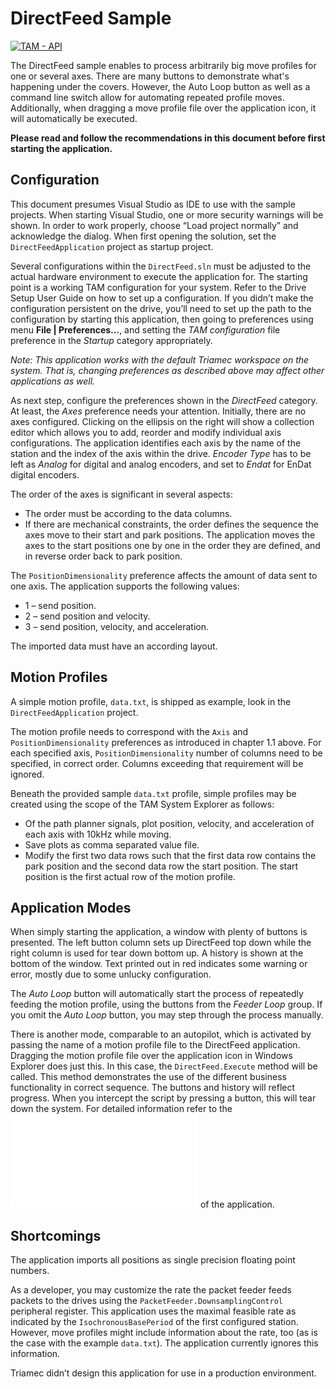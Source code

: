 # DirectFeed Sample

[![TAM - API](https://img.shields.io/static/v1?label=TAM&message=API&color=b51839)](https://www.triamec.com/en/tam-api.html)

The DirectFeed sample enables to process arbitrarily big move profiles for one or several axes.
There are many buttons to demonstrate what's happening under the covers. However, the Auto Loop
button as well as a command line switch allow for automating repeated profile moves.
Additionally, when dragging a move profile file over the application icon, it will automatically be executed.

**Please read and follow the recommendations in this document before first starting the application.**

## Configuration
This document presumes Visual Studio as IDE to use with the sample projects. When starting Visual
Studio, one or more security warnings will be shown. In order to work properly, choose “Load project
normally” and acknowledge the dialog.
When first opening the solution, set the `DirectFeedApplication` project as startup project.

Several configurations within the `DirectFeed.sln` must be adjusted to the actual hardware environment to execute the application for.
The starting point is a working TAM configuration for your system. Refer to the Drive Setup User Guide
on how to set up a configuration.
If you didn’t make the configuration persistent on the drive, you’ll need to set up the path to the configuration by starting this application, then going to preferences using menu **File | Preferences…**, and
setting the *TAM configuration* file preference in the *Startup* category appropriately.

*Note: This application works with the default Triamec workspace on the system. That is, changing
preferences as described above may affect other applications as well.*

As next step, configure the preferences shown in the *DirectFeed* category.
At least, the *Axes* preference needs your attention. Initially, there are no axes configured. Clicking on
the ellipsis on the right will show a collection editor which allows you to add, reorder and modify individual axis configurations. The application identifies each axis by the name of the station and the index
of the axis within the drive. *Encoder Type* has to be left as *Analog* for digital and analog encoders, and
set to *Endat* for EnDat digital encoders.

The order of the axes is significant in several aspects:

- The order must be according to the data columns.
- If there are mechanical constraints, the order defines the sequence the axes move to their start and park positions. The application moves the axes to the start positions one by one in the order they are defined, and in reverse order back to park position.
  
The `PositionDimensionality` preference affects the amount of data sent to one axis. The application supports the following values:

- 1 – send position.
- 2 – send position and velocity.
- 3 – send position, velocity, and acceleration.

The imported data must have an according layout.

## Motion Profiles
A simple motion profile, `data.txt`, is shipped as example, look in the `DirectFeedApplication` project.

The motion profile needs to correspond with the `Axis` and `PositionDimensionality` preferences
as introduced in chapter 1.1 above. For each specified axis, `PositionDimensionality` number of
columns need to be specified, in correct order. Columns exceeding that requirement will be ignored.

Beneath the provided sample `data.txt` profile, simple profiles may be created using the scope of the
TAM System Explorer as follows:

- Of the path planner signals, plot position, velocity, and acceleration of each axis with 10kHz while moving.
- Save plots as comma separated value file.
- Modify the first two data rows such that the first data row contains the park position and the second data row the start position. The start position is the first actual row of the motion profile.

## Application Modes
When simply starting the application, a window with plenty of buttons is presented. The left button column sets up DirectFeed top down while the right column is used for tear down bottom up. A history is shown at the bottom of the window. Text printed out in red indicates some warning or error, mostly  due to some unlucky configuration.

The *Auto Loop* button will automatically start the process of repeatedly feeding the motion profile, using the buttons from the *Feeder Loop* group. If you omit the *Auto Loop* button, you may step through the process manually.

There is another mode, comparable to an autopilot, which is activated by passing the name of a motion
profile file to the DirectFeed application. Dragging the motion profile file over the application icon in
Windows Explorer does just this. In this case, the `DirectFeed.Execute` method will be called. This
method demonstrates the use of the different business functionality in correct sequence. The buttons
and history will reflect progress. When you intercept the script by pressing a button, this will tear down
the system. For detailed information refer to the ![State Machine](./doc/DirectFeedStateMachine.pdf) of the application.

## Shortcomings
The application imports all positions as single precision floating point numbers.

As a developer, you may customize the rate the packet feeder feeds packets to the drives using the `PacketFeeder.DownsamplingControl` peripheral register. This application uses the maximal feasible rate as indicated by the `IsochronousBasePeriod` of the first configured station. However, move
profiles might include information about the rate, too (as is the case with the example `data.txt`). The
application currently ignores this information.

Triamec didn’t design this application for use in a production environment.
